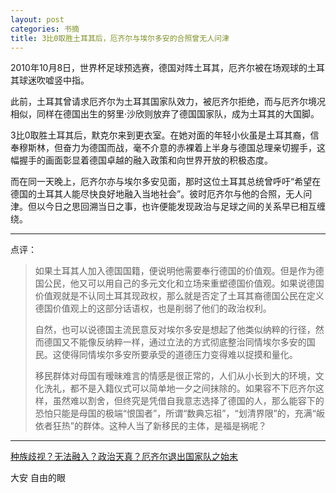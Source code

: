 ```yaml
---
layout: post
categories: 书摘
title: 3比0取胜土耳其后，厄齐尔与埃尔多安的合照曾无人问津
---
```


2010年10月8日，世界杯足球预选赛，德国对阵土耳其，厄齐尔被在场观球的土耳其球迷吹嘘竖中指。

此前，土耳其曾请求厄齐尔为土耳其国家队效力，被厄齐尔拒绝，而与厄齐尔境况相似，同样在德国出生的努里·沙欣则放弃了德国国家队，成为土耳其的大国脚。

3比0取胜土耳其后，默克尔来到更衣室。在她对面的年轻小伙虽是土耳其裔，信奉穆斯林，但奋力为德国而战，毫不介意的赤裸着上半身与德国总理亲切握手，这幅握手的画面彰显着德国卓越的融入政策和向世界开放的积极态度。

而在同一天晚上，厄齐尔亦与埃尔多安见面，那时这位土耳其总统曾呼吁“希望在德国的土耳其人能尽快良好地融入当地社会”。彼时厄齐尔与他的合照，无人问津。但以今日之思回溯当日之事，也许便能发现政治与足球之间的关系早已相互缠绕。

---

点评：

>如果土耳其人加入德国国籍，便说明他需要奉行德国的价值观。但是作为德国公民，他又可以用自己的多元文化和立场来重塑德国价值观。如果说德国价值观就是不认同土耳其现政权，那么就是否定了土耳其裔德国公民在定义德国价值观上的这部分话语权，也是削弱了他们的政治权利。
>
>自然，也可以说德国主流民意反对埃尔多安是想起了他类似纳粹的行径，然而德国又不能像反纳粹一样，通过立法的方式彻底整治同情埃尔多安的国民。这使得同情埃尔多安所要承受的道德压力变得难以捉摸和量化。
>
>移民群体对母国有暧昧难言的情感是很正常的，人们从小长到大的环境，文化洗礼，都不是入籍仪式可以简单地一夕之间抹除的。如果容不下厄齐尔这样，虽然难以割舍，但终究是凭借自我意志选择了德国的人，那么能容下的恐怕只能是母国的极端“恨国者”，所谓“数典忘祖”，“划清界限”的，充满“皈依者狂热”的群体。这种人当了新移民的主体，是福是祸呢？

---

[种族歧视？无法融入？政治天真？厄齐尔退出国家队之始末](https://mp.weixin.qq.com/s/ycRsGR9nhtUVqXTjibooyw)

大安  自由的眼

